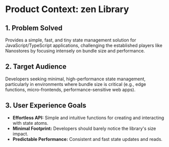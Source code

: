 # Product Context: zen Library

## 1. Problem Solved
Provides a simple, fast, and tiny state management solution for JavaScript/TypeScript applications, challenging the established players like Nanostores by focusing intensely on bundle size and performance.

## 2. Target Audience
Developers seeking minimal, high-performance state management, particularly in environments where bundle size is critical (e.g., edge functions, micro-frontends, performance-sensitive web apps).

## 3. User Experience Goals
- **Effortless API:** Simple and intuitive functions for creating and interacting with state atoms.
- **Minimal Footprint:** Developers should barely notice the library's size impact.
- **Predictable Performance:** Consistent and fast state updates and reads.
